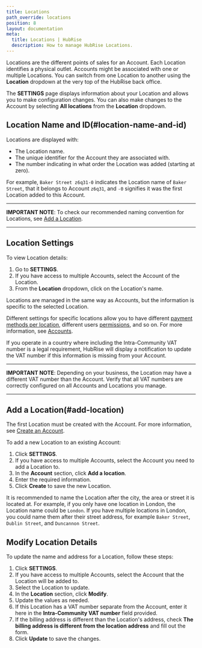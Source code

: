 ```yaml
---
title: Locations
path_override: locations
position: 8
layout: documentation
meta:
  title: Locations | HubRise
  description: How to manage HubRise Locations.
---
```


Locations are the different points of sales for an Account. Each Location identifies a physical outlet. Accounts might be associated with one or multiple Locations. You can switch from one Location to another using the **Location** dropdown at the very top of the HubRise back office.

The **SETTINGS** page displays information about your Location and allows you to make configuration changes. You can also make changes to the Account by selecting **All locations** from the **Location** dropdown.

## Location Name and ID(#location-name-and-id)

Locations are displayed with:

- The Location name.
- The unique identifier for the Account they are associated with.
- The number indicating in what order the Location was added (starting at zero).

For example, `Baker Street z6q31-0` indicates the Location name of `Baker Street`, that it belongs to Account `z6q31`, and `-0` signifies it was the first Location added to this Account.

---

**IMPORTANT NOTE**: To check our recommended naming convention for Locations, see [Add a Location](/docs/locations#add-location).

---

## Location Settings

To view Location details:

1. Go to **SETTINGS**.
1. If you have access to multiple Accounts, select the Account of the Location.
1. From the **Location** dropdown, click on the Location's name.

Locations are managed in the same way as Accounts, but the information is specific to the selected Location.

Different settings for specific locations allow you to have different [payment methods per location](/docs/payment#account-or-location-payments), different users [permissions](/docs/permissions), and so on. For more information, see [Accounts](/docs/account).

If you operate in a country where including the Intra-Community VAT number is a legal requirement, HubRise will display a notification to update the VAT number if this information is missing from your Account.

---

**IMPORTANT NOTE**: Depending on your business, the Location may have a different VAT number than the Account. Verify that all VAT numbers are correctly configured on all Accounts and Locations you manage.

---

## Add a Location(#add-location)

The first Location must be created with the Account. For more information, see [Create an Account](/docs/account#create-account).

To add a new Location to an existing Account:

1. Click **SETTINGS**.
1. If you have access to multiple Accounts, select the Account you need to add a Location to.
1. In the **Account** section, click **Add a location**.
1. Enter the required information.
1. Click **Create** to save the new Location.

It is recommended to name the Location after the city, the area or street it is located at. For example, if you only have one location in London, the Location name could be `London`. If you have multiple locations in London, you could name them after their street address, for example `Baker Street`, `Dublin Street`, and `Duncannon Street`.

## Modify Location Details

To update the name and address for a Location, follow these steps:

1. Click **SETTINGS**.
1. If you have access to multiple Accounts, select the Account that the Location will be added to.
1. Select the Location to update.
1. In the **Location** section, click **Modify**.
1. Update the values as needed.
1. If this Location has a VAT number separate from the Account, enter it here in the **Intra-Community VAT number** field provided.
1. If the billing address is different than the Location's address, check **The billing address is different from the location address** and fill out the form.
1. Click **Update** to save the changes.
